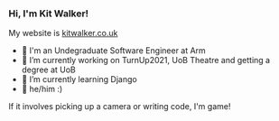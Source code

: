 ### Hi, I'm Kit Walker!

My website is [kitwalker.co.uk](https://kitwalker.co.uk)
- 💼  I'm an Undegraduate Software Engineer at Arm
- 🔭  I’m currently working on TurnUp2021, UoB Theatre and getting a degree at UoB
- 🌱  I’m currently learning Django
- 🌈  he/him :)

If it involves picking up a camera or writing code, I'm game!


